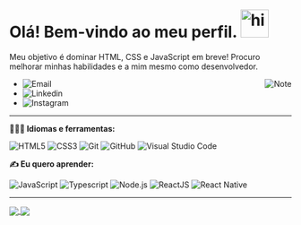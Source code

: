 <h1> Olá! Bem-vindo ao meu perfil. <img src="https://user-images.githubusercontent.com/1303154/88677602-1635ba80-d120-11ea-84d8-d263ba5fc3c0.gif" width="50px" alt="hi"></h1> 


Meu objetivo é dominar HTML, CSS e JavaScript em breve! Procuro melhorar minhas habilidades e a mim mesmo como desenvolvedor.

<img alt="Note" src="https://github.com/FabioPenedo/image/blob/master/computer-illustration.png" align="right"/>


- <a href="mailto:fabiopenedo21@gmail.com"><img align="left" src="https://img.shields.io/badge/-Email-D14836.svg?logo=gmail&style=plastic&logoColor=white" alt="Email"/></a>
- <a href="https://www.linkedin.com/in/FabioPenedo/"><img align="left" src="https://img.shields.io/badge/LinkedIn-0077B5?style=flat-square&logo=linkedin&logoColor=white" alt="Linkedin"/></a>
- <a href="https://www.instagram.com/sdpenedo/"><img align="left" src="https://img.shields.io/badge/Instagram-E4405F?style=flat-square&logo=instagram&logoColor=white" alt="Instagram"/></a>

     

<hr>

**👨🏻‍💻 Idiomas e ferramentas:**

![HTML5](https://img.shields.io/badge/-HTML5-333333?style=flat&logo=HTML5)
![CSS3](https://img.shields.io/badge/-CSS3-333333?style=flat&logo=CSS3&logoColor=1572B6)
![Git](https://img.shields.io/badge/-Git-333333?style=flat&logo=git)
![GitHub](https://img.shields.io/badge/-GitHub-333333?style=flat&logo=github)
![Visual Studio Code](https://img.shields.io/badge/-Visual%20Studio%20Code-333333?style=flat&logo=visual-studio-code&logoColor=007ACC)



**✍ Eu quero aprender:**

![JavaScript](https://img.shields.io/badge/-JavaScript-FEAE32?style=flat&logoColor=fff&logo=javascript)
![Typescript](https://img.shields.io/badge/-Typescript-3178C6?style=flat&logoColor=fff&logo=typescript)
![Node.js](https://img.shields.io/badge/-Node.js-5B9856?style=flat&logoColor=fff&logo=node.js)
![ReactJS](https://img.shields.io/badge/-ReactJS-18BCEE?style=flat&logoColor=fff&logo=react)
![React Native](https://img.shields.io/badge/-React%20Native-333333?style=flat&logoColor=fff&logo=react)

<hr>
  
<a href="https://github.com/FabioPenedo">
  <img align="center" src="https://github-readme-stats.vercel.app/api?username=FabioPenedo&show_icons=true&theme=merko" />
</a>
<a href="https://github.com/FabioPenedo">
  <img align="center" src="https://github-readme-stats.vercel.app/api/top-langs/?username=FabioPenedo&layout=compact&show_icons=true&theme=merko" />
</a>




 
 
 
 

<!--
**FabioPenedo/FabioPenedo** is a ✨ _special_ ✨ repository because its `README.md` (this file) appears on your GitHub profile.

Here are some ideas to get you started:

- 🔭 I’m currently working on ...
- 🌱 I’m currently learning ...
- 👯 I’m looking to collaborate on ...
- 🤔 I’m looking for help with ...
- 💬 Ask me about ...
- 📫 How to reach me: ...
- 😄 Pronouns: ...
- ⚡ Fun fact: ...
-->
